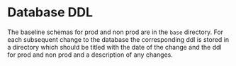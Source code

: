 # Database DDL

The baseline schemas for prod and non prod are in the `base` directory. For each subsequent change to the database the corresponding ddl is stored in a directory which should be titled with the date of the change and the ddl for prod and non prod and a description of any changes. 

